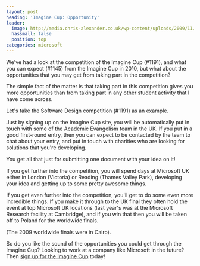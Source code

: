 ```yaml
---
layout: post
heading: 'Imagine Cup: Opportunity'
leader:
  image: http://media.chris-alexander.co.uk/wp-content/uploads/2009/11/pyramid.jpg
  hassmall: false
  position: top
categories: microsoft
---
```


We've had a look at the competition of the Imagine Cup (#1191), and what you can expect (#1145) from the Imagine Cup in 2010, but what about the opportunities that you may get from taking part in the competition?

The simple fact of the matter is that taking part in this competition gives you more opportunities than from taking part in any other student activity that I have come across.

<!-- Replace missing image from http://media.chris-alexander.co.uk/wp-content/uploads/2009/11/ic10.PNG -->

Let's take the Software Design competition (#1191) as an example.

Just by signing up on the Imagine Cup site, you will be automatically put in touch with some of the Academic Evangelism team in the UK. If you put in a good first-round entry, then you can expect to be contacted by the team to chat about your entry, and put in touch with charities who are looking for solutions that you're developing.

You get all that just for submitting one document with your idea on it!

If you get further into the competition, you will spend days at Microsoft UK either in London (Victoria) or Reading (Thames Valley Park), developing your idea and getting up to some pretty awesome things.

<!-- Replace missing image from http://media.chris-alexander.co.uk/wp-content/uploads/2009/09/tvp.png -->

If you get even further into the competition, you'll get to do some even more incredible things. If you make it through to the UK final they often hold the event at top Microsoft UK locations (last year's was at the Microsoft Research facility at Cambridge), and if you win that then you will be taken off to Poland for the worldwide finals.

<!-- Replace missing image from http://media.chris-alexander.co.uk/wp-content/uploads/2009/11/pyramid.jpg -->

(The 2009 worldwide finals were in Cairo).

So do you like the sound of the opportunities you could get through the Imagine Cup? Looking to work at a company like Microsoft in the future? Then [sign up for the Imagine Cup](http://www.imaginecup.com) today!
